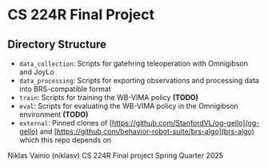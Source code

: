 # CS 224R Final Project

## Directory Structure
* `data_collection`: Scripts for gatehring teleoperation with Omnigibson and JoyLo
* `data_processing`: Scripts for exporting observations and processing data into BRS-compatible format
* `train`: Scripts for training the WB-VIMA policy **(TODO)**
* `eval`: Scripts for evaluating the WB-VIMA policy in the Omnigibson environment **(TODO)**
* `external`: Pinned clones of [https://github.com/StanfordVL/og-gello](og-gello) and [https://github.com/behavior-robot-suite/brs-algo](brs-algo) which this repo depends on


Niklas Vainio (niklasv)
CS 224R Final project
Spring Quarter 2025